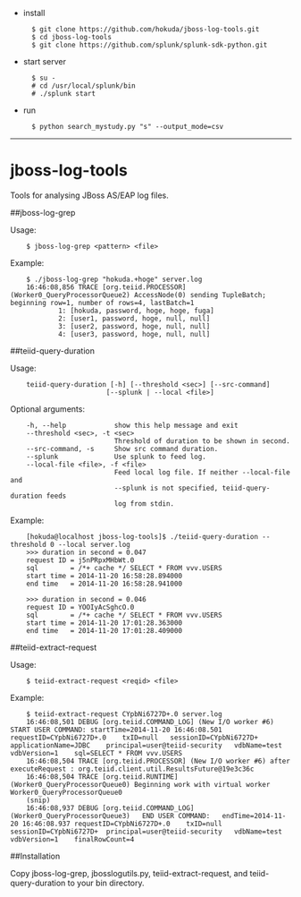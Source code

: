 * install

        $ git clone https://github.com/hokuda/jboss-log-tools.git
        $ cd jboss-log-tools
        $ git clone https://github.com/splunk/splunk-sdk-python.git

* start server

        $ su -
        # cd /usr/local/splunk/bin
        # ./splunk start

* run

        $ python search_mystudy.py "s" --output_mode=csv




-----------

# jboss-log-tools

Tools for analysing JBoss AS/EAP log files.

##jboss-log-grep

Usage:

        $ jboss-log-grep <pattern> <file>

Example:

        $ ./jboss-log-grep "hokuda.+hoge" server.log 
        16:46:08,856 TRACE [org.teiid.PROCESSOR] (Worker0_QueryProcessorQueue2) AccessNode(0) sending TupleBatch; beginning row=1, number of rows=4, lastBatch=1
                1: [hokuda, password, hoge, hoge, fuga]
                2: [user1, password, hoge, null, null]
                3: [user2, password, hoge, null, null]
                4: [user3, password, hoge, null, null]


##teiid-query-duration

Usage:

        teiid-query-duration [-h] [--threshold <sec>] [--src-command]
                            [--splunk | --local <file>]

Optional arguments:

        -h, --help            show this help message and exit
        --threshold <sec>, -t <sec>
                              Threshold of duration to be shown in second.
        --src-command, -s     Show src command duration.
        --splunk              Use splunk to feed log.
        --local-file <file>, -f <file>
                              Feed local log file. If neither --local-file and
                              --splunk is not specified, teiid-query-duration feeds
                              log from stdin.


Example:

        [hokuda@localhost jboss-log-tools]$ ./teiid-query-duration --threshold 0 --local server.log 
        >>> duration in second = 0.047
        request ID = j5nPRpxMHbWt.0
        sql        = /*+ cache */ SELECT * FROM vvv.USERS
        start time = 2014-11-20 16:58:28.894000
        end time   = 2014-11-20 16:58:28.941000
        
        >>> duration in second = 0.046
        request ID = YOOIyAcSghcO.0
        sql        = /*+ cache */ SELECT * FROM vvv.USERS
        start time = 2014-11-20 17:01:28.363000
        end time   = 2014-11-20 17:01:28.409000

##teiid-extract-request

Usage:

        $ teiid-extract-request <reqid> <file>

Example:

        $ teiid-extract-request CYpbNi6727D+.0 server.log
        16:46:08,501 DEBUG [org.teiid.COMMAND_LOG] (New I/O worker #6) 	START USER COMMAND:	startTime=2014-11-20 16:46:08.501	requestID=CYpbNi6727D+.0	txID=null	sessionID=CYpbNi6727D+	applicationName=JDBC	principal=user@teiid-security	vdbName=test	vdbVersion=1	sql=SELECT * FROM vvv.USERS
        16:46:08,504 TRACE [org.teiid.PROCESSOR] (New I/O worker #6) after executeRequest : org.teiid.client.util.ResultsFuture@19e3c36c
        16:46:08,504 TRACE [org.teiid.RUNTIME] (Worker0_QueryProcessorQueue0) Beginning work with virtual worker Worker0_QueryProcessorQueue0
        (snip)
        16:46:08,937 DEBUG [org.teiid.COMMAND_LOG] (Worker0_QueryProcessorQueue3) 	END USER COMMAND:	endTime=2014-11-20 16:46:08.937	requestID=CYpbNi6727D+.0	txID=null	sessionID=CYpbNi6727D+	principal=user@teiid-security	vdbName=test	vdbVersion=1	finalRowCount=4


##Installation

Copy jboss-log-grep, jbosslogutils.py, teiid-extract-request, and teiid-query-duration to your bin directory.
